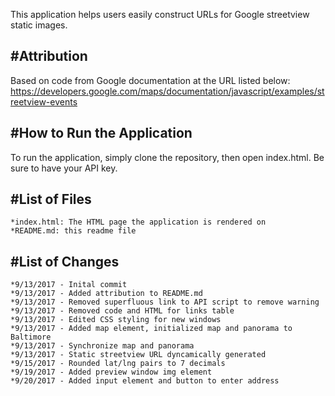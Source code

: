 This application helps users easily construct URLs for Google streetview 
static images.

#Attribution
------------

Based on code from Google documentation at the URL listed below:
https://developers.google.com/maps/documentation/javascript/examples/streetview-events 

#How to Run the Application
---------------------------
To run the application, simply clone the repository, then open index.html. 
Be sure to have your API key.


#List of Files
--------------

	*index.html: The HTML page the application is rendered on
	*README.md: this readme file

#List of Changes
----------------

	*9/13/2017 - Inital commit
	*9/13/2017 - Added attribution to README.md
	*9/13/2017 - Removed superfluous link to API script to remove warning
	*9/13/2017 - Removed code and HTML for links table
	*9/13/2017 - Edited CSS styling for new windows
	*9/13/2017 - Added map element, initialized map and panorama to Baltimore
	*9/13/2017 - Synchronize map and panorama
	*9/13/2017 - Static streetview URL dyncamically generated
	*9/15/2017 - Rounded lat/lng pairs to 7 decimals
	*9/19/2017 - Added preview window img element
	*9/20/2017 - Added input element and button to enter address
